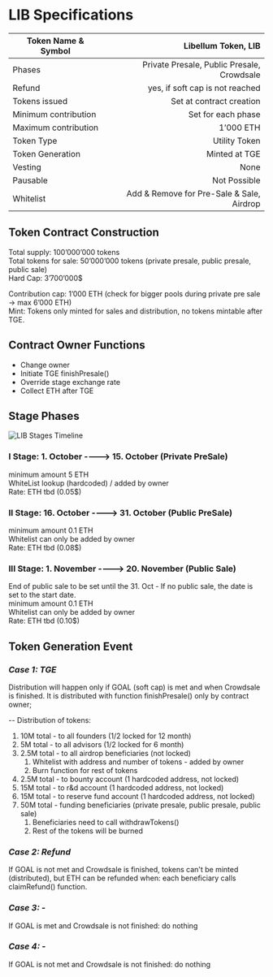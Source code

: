 # LIB Specifications
| Token Name & Symbol | Libellum Token, LIB |
| ------------- | -----:|
| Phases | Private Presale, Public Presale, Crowdsale |
| Refund | yes, if soft cap is not reached |
| Tokens issued | Set at contract creation |
| Minimum contribution | Set for each phase |
| Maximum contribution | 1’000 ETH |
| Token Type | Utility Token |
| Token Generation | Minted at TGE |
| Vesting | None |
| Pausable | Not Possible |
| Whitelist | Add & Remove for Pre-Sale & Sale, Airdrop |

## Token Contract Construction
Total supply: 100’000’000 tokens  
Total tokens for sale: 50’000’000 tokens (private presale, public presale, public sale)  
Hard Cap: 3’700’000$  

Contribution cap: 1’000 ETH (check for bigger pools during private pre sale → max 6’000 ETH)  
Mint: Tokens only minted for sales and distribution, no tokens mintable after TGE.  

## Contract Owner Functions
* Change owner
* Initiate TGE finishPresale()
* Override stage exchange rate
* Collect ETH after TGE

## Stage Phases
![LIB Stages Timeline](https://github.com/libellum-io/LibellumTokenContract/blob/master/specs/LIBTokenStagesTimeline3.PNG?raw=true)

### I Stage: 1. October ----> 15. October (Private PreSale)
minimum amount 5 ETH  
WhiteList lookup (hardcoded) / added by owner  
Rate: ETH tbd (0.05$)  

### II Stage: 16. October ----> 31. October (Public PreSale)
minimum amount 0.1 ETH  
Whitelist can only be added by owner  
Rate: ETH tbd (0.08$)  

### III Stage: 1. November ----> 20. November (Public Sale)
End of public sale to be set until the 31. Oct - If no public sale, the date is set to the start date.  
minimum amount 0.1 ETH  
Whitelist can only be added by owner  
Rate:  ETH tbd (0.10$)  

## Token Generation Event
### *Case 1: TGE*
Distribution will happen only if GOAL (soft cap) is met and when Crowdsale is finished. It is distributed with function finishPresale() only by contract owner;  

-- Distribution of tokens:
1. 10M total - to all founders (1/2 locked for 12 month)
2. 5M total - to all advisors (1/2 locked for 6 month)
3. 2.5M total - to all airdrop beneficiaries (not locked)
   1. Whitelist with address and number of tokens -  added by owner
   1. Burn function for rest of tokens
4. 2.5M total - to bounty account (1 hardcoded address, not locked)
5. 15M total - to r&d account (1 hardcoded address, not locked)
6. 15M total - to reserve fund account (1 hardcoded address, not locked)
1. 50M total - funding beneficiaries (private presale, public presale, public sale)
   1. Beneficiaries need to call withdrawTokens()
   1. Rest of the tokens will be burned

### *Case 2: Refund*
If GOAL is not met and Crowdsale is finished, tokens can't be minted (distributed), but ETH can be refunded when:
each beneficiary calls claimRefund() function.

### *Case 3: -*
If GOAL is met and Crowdsale is not finished:
do nothing
### *Case 4: -*
If GOAL is not met and Crowdsale is not finished:
do nothing

